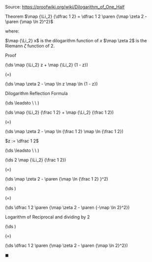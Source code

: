 # 

Source: https://proofwiki.org/wiki/Dilogarithm_of_One_Half

Theorem
$\map {\Li_2} {\dfrac 1 2} = \dfrac 1 2 \paren {\map \zeta 2 - \paren {\map \ln 2}^2}$

where:

$\map {\Li_2} x$ is the dilogarithm function of $x$
$\map \zeta 2$ is the Riemann $\zeta$ function of $2$.


Proof













\(\ds \map {\Li_2} z + \map {\Li_2} {1 - z}\)

\(=\)







\(\ds \map \zeta 2 - \map \ln z \map \ln {1 - z}\)





Dilogarithm Reflection Formula








\(\ds \leadsto \ \ \)





\(\ds \map {\Li_2} {\frac 1 2} + \map {\Li_2} {\frac 1 2}\)

\(=\)







\(\ds \map \zeta 2 - \map \ln {\frac 1 2} \map \ln {\frac 1 2}\)





$z := \dfrac 1 2$








\(\ds \leadsto \ \ \)





\(\ds 2 \map {\Li_2} {\frac 1 2}\)

\(=\)







\(\ds \map \zeta 2 - \paren {\map \ln {\frac 1 2} }^2\)




















\(\ds \)

\(=\)







\(\ds \dfrac 1 2 \paren {\map \zeta 2 - \paren {-\map \ln 2}^2}\)





Logarithm of Reciprocal and dividing by $2$














\(\ds \)

\(=\)







\(\ds \dfrac 1 2 \paren {\map \zeta 2 - \paren {\map \ln 2}^2}\)









$\blacksquare$





